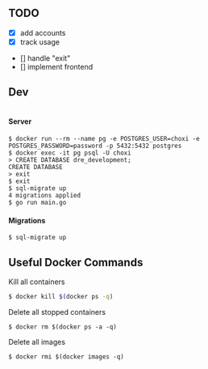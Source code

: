 ## TODO

- [x] add accounts
- [x] track usage
- [] handle "exit"
- [] implement frontend

## Dev


```
```

#### Server

```
$ docker run --rm --name pg -e POSTGRES_USER=choxi -e POSTGRES_PASSWORD=password -p 5432:5432 postgres
$ docker exec -it pg psql -U choxi
> CREATE DATABASE dre_development;
CREATE DATABASE
> exit
$ exit
$ sql-migrate up
4 migrations applied
$ go run main.go
```

#### Migrations

```
$ sql-migrate up
```


## Useful Docker Commands

Kill all containers

```bash
$ docker kill $(docker ps -q)
```

Delete all stopped containers

```
$ docker rm $(docker ps -a -q)
```

Delete all images

```
$ docker rmi $(docker images -q)
